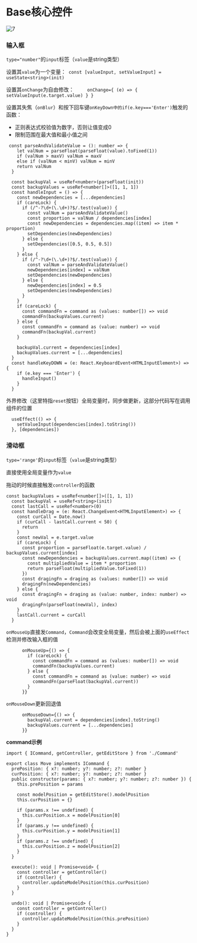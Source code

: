 # Base核心控件



![7](D:\note\前端\实习\src\7.png)



### 输入框

`type="number"`的`input`标签（`value`是string类型）

设置其`value`为一个变量：` const [valueInput, setValueInput] = useState<string>(init)`

设置其`onChange`为自由修改：`     onChange={ (e) => { setValueInput(e.target.value) } }`

设置其失焦（`onBlur`）和按下回车键`onKeyDown中的if(e.key==='Enter')`触发的函数：

- 正则表达式校验值为数字，否则让值变成0
- 限制范围在最大值和最小值之间

```tsx
 const parseAndValidateValue = (): number => {
    let valNum = parseFloat(parseFloat(value).toFixed(1))
    if (valNum > maxV) valNum = maxV
    else if (valNum < minV) valNum = minV
    return valNum
  }

  const backupVal = useRef<number>(parseFloat(init))
  const backupValues = useRef<number[]>([1, 1, 1])
  const handleInput = () => {
    const newDependencies = [...dependencies]
    if (careLock) {
      if (/^-?\d+(\.\d+)?$/.test(value)) {
        const valNum = parseAndValidateValue()
        const proportion = valNum / dependencies[index]
        const newDependencies = dependencies.map((item) => item * proportion)
        setDependencies(newDependencies)
      } else {
        setDependencies([0.5, 0.5, 0.5])
      }
    } else {
      if (/^-?\d+(\.\d+)?$/.test(value)) {
        const valNum = parseAndValidateValue()
        newDependencies[index] = valNum
        setDependencies(newDependencies)
      } else {
        newDependencies[index] = 0.5
        setDependencies(newDependencies)
      }
    }
    if (careLock) {
      const commandFn = command as (values: number[]) => void
      commandFn(backupValues.current)
    } else {
      const commandFn = command as (value: number) => void
      commandFn(backupVal.current)
    }

    backupVal.current = dependencies[index]
    backupValues.current = [...dependencies]
  }
  const handleKeyDOWN = (e: React.KeyboardEvent<HTMLInputElement>) => {
    if (e.key === 'Enter') {
      handleInput()
    }
  }
```

外界修改（这里特指`reset`按钮）全局变量时，同步做更新，这部分代码写在调用组件的位置

```tsx
  useEffect(() => {
    setValueInput(dependencies[index].toString())
  }, [dependencies])
```



### 滑动框

`type='range'`的`input`标签（`value`是string类型）

直接使用全局变量作为`value`

拖动的时候直接触发`controller`的函数

```tsx
const backupValues = useRef<number[]>([1, 1, 1])
  const backupVal = useRef<string>(init)
  const lastCall = useRef<number>(0)
  const handleDrag = (e: React.ChangeEvent<HTMLInputElement>) => {
    const curCall = Date.now()
    if (curCall - lastCall.current < 50) {
      return
    }
    const newVal = e.target.value
    if (careLock) {
      const proportion = parseFloat(e.target.value) / backupValues.current[index]
      const newDependencies = backupValues.current.map((item) => {
        const multipliedValue = item * proportion
        return parseFloat(multipliedValue.toFixed(1))
      })
      const dragingFn = draging as (values: number[]) => void
      dragingFn(newDependencies)
    } else {
      const dragingFn = draging as (value: number, index: number) => void
      dragingFn(parseFloat(newVal), index)
    }
    lastCall.current = curCall
  }

```

`onMouseUp`直接发`Command`，`Command`会改变全局变量，然后会被上面的`useEffect`检测并修改输入框的值

```tsx
      onMouseUp={() => {
        if (careLock) {
          const commandFn = command as (values: number[]) => void
          commandFn(backupValues.current)
        } else {
          const commandFn = command as (value: number) => void
          commandFn(parseFloat(backupVal.current))
        }
      }}
```

`onMouseDown`更新回退值

```tsx
      onMouseDown={() => {
        backupVal.current = dependencies[index].toString()
        backupValues.current = [...dependencies]
      }}
```



**command示例**

```tsx
import { ICommand, getController, getEditStore } from './Command'

export class Move implements ICommand {
  prePosition: { x?: number; y?: number; z?: number }
  curPosition: { x?: number; y?: number; z?: number }
  public constructor(params: { x?: number; y?: number; z?: number }) {
    this.prePosition = params

    const modelPosition = getEditStore().modelPosition
    this.curPosition = {}

    if (params.x !== undefined) {
      this.curPosition.x = modelPosition[0]
    }
    if (params.y !== undefined) {
      this.curPosition.y = modelPosition[1]
    }
    if (params.z !== undefined) {
      this.curPosition.z = modelPosition[2]
    }
  }

  execute(): void | Promise<void> {
    const controller = getController()
    if (controller) {
      controller.updateModelPosition(this.curPosition)
    }
  }

  undo(): void | Promise<void> {
    const controller = getController()
    if (controller) {
      controller.updateModelPosition(this.prePosition)
    }
  }
}

```

